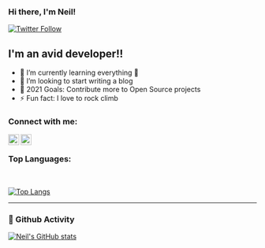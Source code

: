 ### Hi there, I'm Neil! 

[![Twitter Follow](https://img.shields.io/twitter/follow/neil_sriv?color=1DA1F2&logo=twitter&style=for-the-badge)](https://twitter.com/intent/follow?original_referer=https://github.com/neil-sriv&screen_name=neil_sriv)

## I'm an avid developer!!


- 🌱 I’m currently learning everything 🤣
- 👯 I’m looking to start writing a blog
- 🥅 2021 Goals: Contribute more to Open Source projects
- ⚡ Fun fact: I love to rock climb

### Connect with me:



[<img align="left" alt="neil-sriv | Twitter" width="22px" src="https://cdn.jsdelivr.net/npm/simple-icons@v3/icons/twitter.svg" />](https://twitter.com/intent/follow?original_referer=https://github.com/neil-sriv&screen_name=neil_sriv)
[<img align="left" alt="neil-sriv | LinkedIn" width="22px" src="https://cdn.jsdelivr.net/npm/simple-icons@v3/icons/linkedin.svg" />](https://linkedin.com/in/neil-srivastava)

<br />

### Top Languages:
<br />

[![Top Langs](https://github-readme-stats.vercel.app/api/top-langs/?username=neil-sriv&layout=compact&theme=cobalt)](https://github.com/neil-sriv)


---
### 📕 Github Activity

[![Neil's GitHub stats](https://github-readme-stats.vercel.app/api?username=neil-sriv&count_private=true&show_icons=true&theme=cobalt)](https://github.com/neil-sriv)
